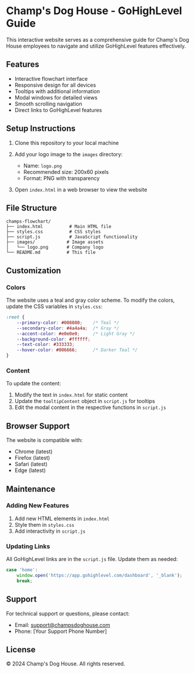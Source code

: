 # Champ's Dog House - GoHighLevel Guide

This interactive website serves as a comprehensive guide for Champ's Dog House employees to navigate and utilize GoHighLevel features effectively.

## Features

- Interactive flowchart interface
- Responsive design for all devices
- Tooltips with additional information
- Modal windows for detailed views
- Smooth scrolling navigation
- Direct links to GoHighLevel features

## Setup Instructions

1. Clone this repository to your local machine
2. Add your logo image to the `images` directory:
   - Name: `logo.png`
   - Recommended size: 200x60 pixels
   - Format: PNG with transparency

3. Open `index.html` in a web browser to view the website

## File Structure

```
champs-flowchart/
├── index.html          # Main HTML file
├── styles.css          # CSS styles
├── script.js           # JavaScript functionality
├── images/            # Image assets
│   └── logo.png       # Company logo
└── README.md          # This file
```

## Customization

### Colors
The website uses a teal and gray color scheme. To modify the colors, update the CSS variables in `styles.css`:

```css
:root {
    --primary-color: #008080;    /* Teal */
    --secondary-color: #4a4a4a;  /* Gray */
    --accent-color: #e0e0e0;     /* Light Gray */
    --background-color: #ffffff;
    --text-color: #333333;
    --hover-color: #006666;      /* Darker Teal */
}
```

### Content
To update the content:
1. Modify the text in `index.html` for static content
2. Update the `tooltipContent` object in `script.js` for tooltips
3. Edit the modal content in the respective functions in `script.js`

## Browser Support

The website is compatible with:
- Chrome (latest)
- Firefox (latest)
- Safari (latest)
- Edge (latest)

## Maintenance

### Adding New Features
1. Add new HTML elements in `index.html`
2. Style them in `styles.css`
3. Add interactivity in `script.js`

### Updating Links
All GoHighLevel links are in the `script.js` file. Update them as needed:

```javascript
case 'home':
    window.open('https://app.gohighlevel.com/dashboard', '_blank');
    break;
```

## Support

For technical support or questions, please contact:
- Email: support@champsdoghouse.com
- Phone: [Your Support Phone Number]

## License

© 2024 Champ's Dog House. All rights reserved. 
